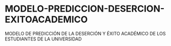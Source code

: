 # MODELO-PREDICCION-DESERCION-EXITOACADEMICO
MODELO DE PREDICCIÓN DE LA DESERCIÓN Y ÉXITO ACADÉMICO DE LOS ESTUDIANTES DE LA UNIVERSIDAD 
